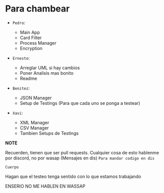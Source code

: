 # Para chambear

- `Pedro`:
  - Main App
  - Card Filter
  - Process Manager
  - Encryption
- `Ernesto`:
  - Arreglar UML si hay cambios
  - Poner Analisis mas bonito
  - Readme
- `Benitez`:
  - JSON Manager
  - Setup de Testings (Para que cada uno se ponga a testear)

- `Xavi`:
  - XML Manager
  - CSV Manager
  - Tambien Setups de Testings

**NOTE**

Recuerden, tienen que ser pull requests.
Cualquier cosa de esto hablenme por discord, no por wasap (Mensajes en dis)
`Para mandar codigo en dis`

```Lenguaje que uses
Cuerpo
```
Hagan que el testeo tenga sentido con lo que estamos trabajando

ENSERIO NO ME HABLEN EN WASSAP
